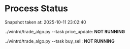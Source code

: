 # Process Status

Snapshot taken at: 2025-10-11 23:02:40

../wintrd/trade_algo.py --task price_update: **NOT RUNNING**

../wintrd/trade_algo.py --task buy_sell: **NOT RUNNING**

